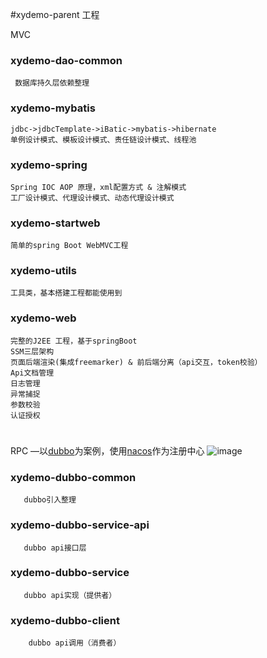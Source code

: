 #xydemo-parent 工程

MVC
### xydemo-dao-common
     数据库持久层依赖整理

### xydemo-mybatis
    jdbc->jdbcTemplate->iBatic->mybatis->hibernate
    单例设计模式、模板设计模式、责任链设计模式、线程池

### xydemo-spring
    Spring IOC AOP 原理，xml配置方式 & 注解模式
    工厂设计模式、代理设计模式、动态代理设计模式

### xydemo-startweb
    简单的spring Boot WebMVC工程

### xydemo-utils
    工具类，基本搭建工程都能使用到
    
### xydemo-web
    完整的J2EE 工程，基于springBoot  
    SSM三层架构
    页面后端渲染(集成freemarker) & 前后端分离（api交互，token校验）
    Api文档管理
    日志管理
    异常捕捉
    参数校验
    认证授权
 #
 RPC —以[dubbo](http://dubbo.apache.org/)为案例，使用[nacos](https://nacos.io)作为注册中心
 ![image](http://dubbo.apache.org/img/architecture.png)

### xydemo-dubbo-common
       dubbo引入整理
 
### xydemo-dubbo-service-api
       dubbo api接口层
        
### xydemo-dubbo-service
       dubbo api实现（提供者）
       
### xydemo-dubbo-client
        dubbo api调用（消费者）
 
 
 
    